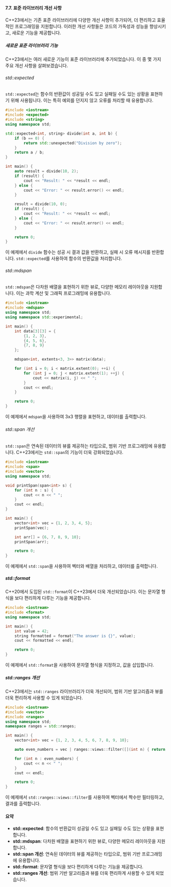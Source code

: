#### 7.7. 표준 라이브러리 개선 사항

C++23에서는 기존 표준 라이브러리에 다양한 개선 사항이 추가되어, 더 편리하고 효율적인 프로그래밍을 지원합니다. 이러한 개선 사항들은 코드의 가독성과 성능을 향상시키고, 새로운 기능을 제공합니다.

##### 새로운 표준 라이브러리 기능

C++23에서는 여러 새로운 기능이 표준 라이브러리에 추가되었습니다. 이 중 몇 가지 주요 개선 사항을 살펴보겠습니다.

###### std::expected

`std::expected`는 함수의 반환값이 성공일 수도 있고 실패일 수도 있는 상황을 표현하기 위해 사용됩니다. 이는 특히 예외를 던지지 않고 오류를 처리할 때 유용합니다.

```cpp
#include <iostream>
#include <expected>
#include <string>
using namespace std;

std::expected<int, string> divide(int a, int b) {
    if (b == 0) {
        return std::unexpected("Division by zero");
    }
    return a / b;
}

int main() {
    auto result = divide(10, 2);
    if (result) {
        cout << "Result: " << *result << endl;
    } else {
        cout << "Error: " << result.error() << endl;
    }

    result = divide(10, 0);
    if (result) {
        cout << "Result: " << *result << endl;
    } else {
        cout << "Error: " << result.error() << endl;
    }

    return 0;
}
```

이 예제에서 `divide` 함수는 성공 시 결과 값을 반환하고, 실패 시 오류 메시지를 반환합니다. `std::expected`를 사용하여 함수의 반환값을 처리합니다.

###### std::mdspan

`std::mdspan`은 다차원 배열을 표현하기 위한 뷰로, 다양한 메모리 레이아웃을 지원합니다. 이는 과학 계산 및 그래픽 프로그래밍에 유용합니다.

```cpp
#include <iostream>
#include <mdspan>
using namespace std;
using namespace std::experimental;

int main() {
    int data[3][3] = {
        {1, 2, 3},
        {4, 5, 6},
        {7, 8, 9}
    };

    mdspan<int, extents<3, 3>> matrix(data);

    for (int i = 0; i < matrix.extent(0); ++i) {
        for (int j = 0; j < matrix.extent(1); ++j) {
            cout << matrix(i, j) << " ";
        }
        cout << endl;
    }

    return 0;
}
```

이 예제에서 `mdspan`을 사용하여 3x3 행렬을 표현하고, 데이터를 출력합니다.

###### std::span 개선

`std::span`은 연속된 데이터의 뷰를 제공하는 타입으로, 범위 기반 프로그래밍에 유용합니다. C++23에서는 `std::span`의 기능이 더욱 강화되었습니다.

```cpp
#include <iostream>
#include <span>
#include <vector>
using namespace std;

void printSpan(span<int> s) {
    for (int n : s) {
        cout << n << " ";
    }
    cout << endl;
}

int main() {
    vector<int> vec = {1, 2, 3, 4, 5};
    printSpan(vec);

    int arr[] = {6, 7, 8, 9, 10};
    printSpan(arr);

    return 0;
}
```

이 예제에서 `std::span`을 사용하여 벡터와 배열을 처리하고, 데이터를 출력합니다.

##### std::format

C++20에서 도입된 `std::format`이 C++23에서 더욱 개선되었습니다. 이는 문자열 형식을 보다 편리하게 다루는 기능을 제공합니다.

```cpp
#include <iostream>
#include <format>
using namespace std;

int main() {
    int value = 42;
    string formatted = format("The answer is {}", value);
    cout << formatted << endl;

    return 0;
}
```

이 예제에서 `std::format`을 사용하여 문자열 형식을 지정하고, 값을 삽입합니다.

##### std::ranges 개선

C++23에서는 `std::ranges` 라이브러리가 더욱 개선되어, 범위 기반 알고리즘과 뷰를 더욱 편리하게 사용할 수 있게 되었습니다.

```cpp
#include <iostream>
#include <vector>
#include <ranges>
using namespace std;
namespace ranges = std::ranges;

int main() {
    vector<int> vec = {1, 2, 3, 4, 5, 6, 7, 8, 9, 10};

    auto even_numbers = vec | ranges::views::filter([](int n) { return n % 2 == 0; });

    for (int n : even_numbers) {
        cout << n << " ";
    }
    cout << endl;

    return 0;
}
```

이 예제에서 `std::ranges::views::filter`를 사용하여 벡터에서 짝수만 필터링하고, 결과를 출력합니다.

#### 요약

- **std::expected**: 함수의 반환값이 성공일 수도 있고 실패일 수도 있는 상황을 표현합니다.
- **std::mdspan**: 다차원 배열을 표현하기 위한 뷰로, 다양한 메모리 레이아웃을 지원합니다.
- **std::span 개선**: 연속된 데이터의 뷰를 제공하는 타입으로, 범위 기반 프로그래밍에 유용합니다.
- **std::format**: 문자열 형식을 보다 편리하게 다루는 기능을 제공합니다.
- **std::ranges 개선**: 범위 기반 알고리즘과 뷰를 더욱 편리하게 사용할 수 있게 되었습니다.
